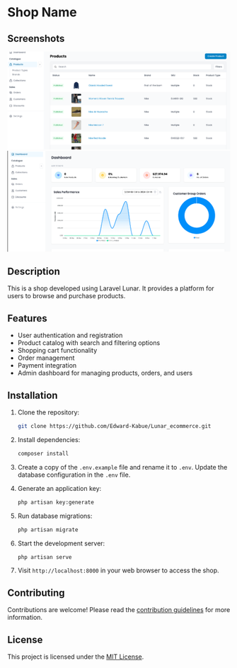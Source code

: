 # Shop Name

## Screenshots

![Screenshot 1](public/lunar_products.png)
![Screenshot 2](public\lunar_dashboard.png)

## Description

This is a shop developed using Laravel Lunar. It provides a platform for users to browse and purchase products.

## Features

-   User authentication and registration
-   Product catalog with search and filtering options
-   Shopping cart functionality
-   Order management
-   Payment integration
-   Admin dashboard for managing products, orders, and users

## Installation

1. Clone the repository:

    ```bash
    git clone https://github.com/Edward-Kabue/Lunar_ecommerce.git
    ```

2. Install dependencies:

    ```bash
    composer install
    ```

3. Create a copy of the `.env.example` file and rename it to `.env`. Update the database configuration in the `.env` file.

4. Generate an application key:

    ```bash
    php artisan key:generate
    ```

5. Run database migrations:

    ```bash
    php artisan migrate
    ```

6. Start the development server:

    ```bash
    php artisan serve
    ```

7. Visit `http://localhost:8000` in your web browser to access the shop.

## Contributing

Contributions are welcome! Please read the [contribution guidelines](CONTRIBUTING.md) for more information.

## License

This project is licensed under the [MIT License](LICENSE).
